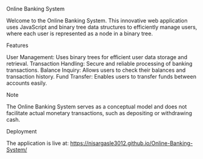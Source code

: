 Online Banking System

Welcome to the Online Banking System. This innovative web application uses JavaScript and binary tree data structures to efficiently manage users, where each user is represented as a node in a binary tree.

Features

User Management: Uses binary trees for efficient user data storage and retrieval.
Transaction Handling: Secure and reliable processing of banking transactions.
Balance Inquiry: Allows users to check their balances and transaction history.
Fund Transfer: Enables users to transfer funds between accounts easily.

Note

The Online Banking System serves as a conceptual model and does not facilitate actual monetary transactions, such as depositing or withdrawing cash.

Deployment

The application is live at: https://nisargasle3012.github.io/Online-Banking-System/

